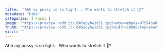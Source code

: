 ```yaml
---
title:  "Ahh my pussy is so tight... Who wants to stretch it 🥵?"
metadate: "hide"
categories: [ Pussy ]
image: "https://preview.redd.it/u5m5epybwio51.jpg?auto=webp&s=07554ba81ab5e593faddf072e4013431e36d2eb0"
thumb: "https://preview.redd.it/u5m5epybwio51.jpg?width=1080&crop=smart&auto=webp&s=7f2a1a501ed9087661ef227b0fc4f5501e92f72d"
visit: ""
---
```

Ahh my pussy is so tight... Who wants to stretch it 🥵?
